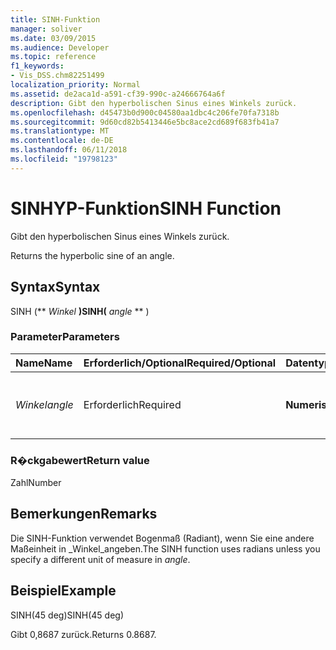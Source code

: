 ```yaml
---
title: SINH-Funktion
manager: soliver
ms.date: 03/09/2015
ms.audience: Developer
ms.topic: reference
f1_keywords:
- Vis_DSS.chm82251499
localization_priority: Normal
ms.assetid: de2aca1d-a591-cf39-990c-a24666764a6f
description: Gibt den hyperbolischen Sinus eines Winkels zurück.
ms.openlocfilehash: d45473b0d900c04580aa1dbc4c206fe70fa7318b
ms.sourcegitcommit: 9d60cd82b5413446e5bc8ace2cd689f683fb41a7
ms.translationtype: MT
ms.contentlocale: de-DE
ms.lasthandoff: 06/11/2018
ms.locfileid: "19798123"
---
```

# <a name="sinh-function"></a><span data-ttu-id="230c5-103">SINHYP-Funktion</span><span class="sxs-lookup"><span data-stu-id="230c5-103">SINH Function</span></span>

<span data-ttu-id="230c5-104">Gibt den hyperbolischen Sinus eines Winkels zurück.
    
</span><span class="sxs-lookup"><span data-stu-id="230c5-104">Returns the hyperbolic sine of an angle.</span></span> 
  
## <a name="syntax"></a><span data-ttu-id="230c5-105">Syntax</span><span class="sxs-lookup"><span data-stu-id="230c5-105">Syntax</span></span>

<span data-ttu-id="230c5-106">SINH (** *Winkel* **)</span><span class="sxs-lookup"><span data-stu-id="230c5-106">SINH(** *angle* ** )</span></span> 
  
### <a name="parameters"></a><span data-ttu-id="230c5-107">Parameter</span><span class="sxs-lookup"><span data-stu-id="230c5-107">Parameters</span></span>

|<span data-ttu-id="230c5-108">**Name**</span><span class="sxs-lookup"><span data-stu-id="230c5-108">**Name**</span></span>|<span data-ttu-id="230c5-109">**Erforderlich/Optional**</span><span class="sxs-lookup"><span data-stu-id="230c5-109">**Required/Optional**</span></span>|<span data-ttu-id="230c5-110">**Datentyp**</span><span class="sxs-lookup"><span data-stu-id="230c5-110">**Data Type**</span></span>|<span data-ttu-id="230c5-111">**Beschreibung**</span><span class="sxs-lookup"><span data-stu-id="230c5-111">**Description**</span></span>|
|:-----|:-----|:-----|:-----|
| <span data-ttu-id="230c5-112">_Winkel_</span><span class="sxs-lookup"><span data-stu-id="230c5-112">_angle_</span></span> <br/> |<span data-ttu-id="230c5-113">Erforderlich</span><span class="sxs-lookup"><span data-stu-id="230c5-113">Required</span></span>  <br/> |<span data-ttu-id="230c5-114">**Numerisch**</span><span class="sxs-lookup"><span data-stu-id="230c5-114">**Numeric**</span></span> <br/> |<span data-ttu-id="230c5-115">Der Winkel, dessen hyperbolischen Sinus abgerufen werden soll.</span><span class="sxs-lookup"><span data-stu-id="230c5-115">The angle of which to get the hyperbolic sine.</span></span>  <br/> |
   
### <a name="return-value"></a><span data-ttu-id="230c5-116">R�ckgabewert</span><span class="sxs-lookup"><span data-stu-id="230c5-116">Return value</span></span>

<span data-ttu-id="230c5-117">Zahl</span><span class="sxs-lookup"><span data-stu-id="230c5-117">Number</span></span>
  
## <a name="remarks"></a><span data-ttu-id="230c5-118">Bemerkungen</span><span class="sxs-lookup"><span data-stu-id="230c5-118">Remarks</span></span>

<span data-ttu-id="230c5-119">Die SINH-Funktion verwendet Bogenmaß (Radiant), wenn Sie eine andere Maßeinheit in _Winkel_angeben.</span><span class="sxs-lookup"><span data-stu-id="230c5-119">The SINH function uses radians unless you specify a different unit of measure in  _angle_.</span></span>
  
## <a name="example"></a><span data-ttu-id="230c5-120">Beispiel</span><span class="sxs-lookup"><span data-stu-id="230c5-120">Example</span></span>

<span data-ttu-id="230c5-121">SINH(45 deg)</span><span class="sxs-lookup"><span data-stu-id="230c5-121">SINH(45 deg)</span></span> 
  
<span data-ttu-id="230c5-122">Gibt 0,8687 zurück.</span><span class="sxs-lookup"><span data-stu-id="230c5-122">Returns 0.8687.</span></span> 
  

